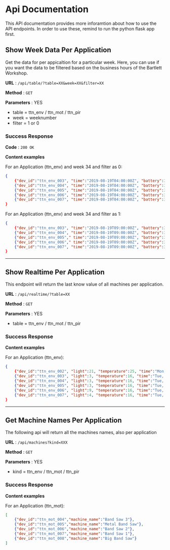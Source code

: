 # Api Documentation
This API documentation provides more inforamtion about how to use the API endpoints. In order to use these, remind to run the python flask app first. 


## Show Week Data Per Application
Get the data for per appicaltion for a particular week. Here, you can use if you want the data to be filtered based on the business hours of the Bartlett Workshop.

**URL** : `/api/table/?table=XX&week=XX&filter=XX`

**Method** : `GET`

**Parameters** : YES

* table = ttn_env / ttn_mot / ttn_pir
* week = weeknumber
* filter = 1 or 0
### Success Response

**Code** : `200 OK`

**Content examples**

For an Application (ttn_env) and week 34 and filter as 0:

```json
{
    {"dev_id":"ttn_env_003", "time":"2019-08-19T04:00:00Z", "battery":3590.0,"light":13.0, "temperature":22.0},
    {"dev_id":"ttn_env_004", "time":"2019-08-19T04:00:00Z", "battery":3564.0,"light":15.0, "temperature":23.0},
    {"dev_id":"ttn_env_005", "time":"2019-08-19T04:00:00Z", "battery":3550.0,"light":20.0, "temperature":22.0},
    {"dev_id":"ttn_env_006", "time":"2019-08-19T04:00:00Z", "battery":3556.0,"light":17.0, "temperature":22.0},
    {"dev_id":"ttn_env_007", "time":"2019-08-19T04:00:00Z", "battery":3564.0,"light":14.0, "temperature":22.0}
}
```

For an Application (ttn_env) and week 34 and filter as 1:


```json
{
    {"dev_id":"ttn_env_003", "time":"2019-08-19T09:00:00Z", "battery":3582.0,"light":16.0, "temperature":22.0},
    {"dev_id":"ttn_env_004", "time":"2019-08-19T09:00:00Z", "battery":3556.0,"light":19.0, "temperature":22.0},
    {"dev_id":"ttn_env_005"," time":"2019-08-19T09:00:00Z", "battery":3538.0,"light":22.0, "temperature":22.0},
    {"dev_id":"ttn_env_006"," time":"2019-08-19T09:00:00Z", "battery":3550.0,"light":27.25, "temperature":22.25},
    {"dev_id":"ttn_env_007", "time":"2019-08-19T09:00:00Z", "battery":3550.0,"light":28.0, "temperature":22.0}
}
```


----
## Show Realtime Per Application
This endpoint will return the last know value of all machines per application. 

**URL** : `/api/realtime/?table=XX`

**Method** : `GET`

**Parameters** : YES
    
* table = ttn_env / ttn_mot / ttn_pir

### Success Response

**Content examples**

For an Application (ttn_env):

```json
{
    {"dev_id":"ttn_env_002", "light":21, "temperature":25, "time":"Mon, 12 Aug 2019 10:19:31 GMT"},
    {"dev_id":"ttn_env_003", "light":3, "temperature":16, "time":"Tue, 27 Aug 2019 15:05:50 GMT"},
    {"dev_id":"ttn_env_004", "light":3, "temperature":16, "time":"Tue, 27 Aug 2019 13:15:58 GMT"},
    {"dev_id":"ttn_env_005", "light":3, "temperature":16, "time":"Tue, 27 Aug 2019 07:23:04 GMT"},
    {"dev_id":"ttn_env_006", "light":9, "temperature":16, "time":"Tue, 27 Aug 2019 20:11:51 GMT"},
    {"dev_id":"ttn_env_007", "light":4, "temperature":16, "time":"Tue, 27 Aug 2019 07:56:24 GMT"}
}
```

----
## Get Machine Names Per Application
The following api will return all the machines names, also per application

**URL** : `/api/machines?kind=XXX`

**Method** : `GET`

**Parameters** : YES

* kind = ttn_env / ttn_mot / ttn_pir

### Success Response

**Content examples**

For an Application (ttn_mot):

```json
[
    {"dev_id":"ttn_mot_004","machine_name":"Band Saw 3"},
    {"dev_id":"ttn_mot_005","machine_name":"Metal Band Saw"},
    {"dev_id":"ttn_mot_006","machine_name":"Band Saw 2"},
    {"dev_id":"ttn_mot_007","machine_name":"Band Saw 1"},
    {"dev_id":"ttn_mot_008","machine_name":"Big Band Saw"}
]
```



